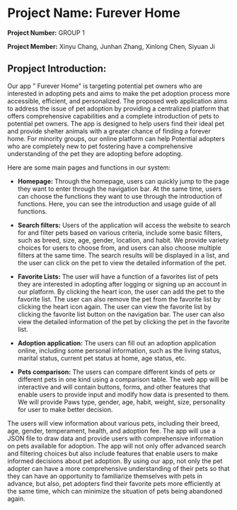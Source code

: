 # Project Name: Furever Home

**Project Number:** GROUP 1

**Project Member:** Xinyu Chang, Junhan Zhang, Xinlong Chen, Siyuan Ji

## Propject Introduction:

Our app " Furever Home" is targeting potential pet owners who are interested in adopting pets and aims to make the pet adoption process more accessible, efficient, and personalized. The proposed web application aims to address the issue of pet adoption by providing a centralized platform that offers comprehensive capabilities and a complete introduction of pets to potential pet owners. The app is designed to help users find their ideal pet and provide shelter animals with a greater chance of finding a forever home. For minority groups, our online platform can help Potential adopters who are completely new to pet fostering have a comprehensive understanding of the pet they are adopting before adopting.

Here are some main pages and functions in our system:

- **Homepage:** Through the homepage, users can quickly jump to the page they want to enter through the navigation bar. At the same time, users can choose the functions they want to use through the introduction of functions. Here, you can see the introduction and usage guide of all functions.

- **Search filters:** Users of the application will access the website to search for and filter pets based on various criteria, include some basic filters, such as breed, size, age, gender, location, and habit. We provide variety choices for users to choose from, and users can also choose multiple filters at the same time. The search results will be displayed in a list, and the user can click on the pet to view the detailed information of the pet.
 
- **Favorite Lists:**  The user will have a function of a favorites list of pets they are interested in adopting after logging or signing up an account in our platform. By clicking the heart icon, the user can add the pet to the favorite list. The user can also remove the pet from the favorite list by clicking the heart icon again. The user can view the favorite list by clicking the favorite list button on the navigation bar. The user can also view the detailed information of the pet by clicking the pet in the favorite list.
 
- **Adoption application:**  The users can fill out an adoption application online, including some personal information, such as the living status, marital status, current pet status at home, age status, etc.
 
- **Pets comparison:** The users can compare different kinds of pets or different pets in one kind using a comparison table. The web app will be interactive and will contain buttons, forms, and other features that enable users to provide input and modify how data is presented to them. We will provide Paws type, gender, age, habit, weight, size, personality for user to make better decision.

The users will view information about various pets, including their breed, age, gender, temperament, health, and adoption fee. The app will use a JSON file to draw data and provide users with comprehensive information on pets available for adoption. The app will not only offer advanced search and filtering choices but also include features that enable users to make informed decisions about pet adoption. By using our app, not only the pet adopter can have a more comprehensive understanding of their pets so that they can have an opportunity to familiarize themselves with pets in advance, but also, pet adopters find their favorite pets more efficiently at the same time, which can minimize the situation of pets being abandoned again.